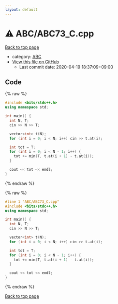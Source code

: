 ```yaml
---
layout: default
---
```


<!-- mathjax config similar to math.stackexchange -->
<script type="text/javascript" async
  src="https://cdnjs.cloudflare.com/ajax/libs/mathjax/2.7.5/MathJax.js?config=TeX-MML-AM_CHTML">
</script>
<script type="text/x-mathjax-config">
  MathJax.Hub.Config({
    TeX: { equationNumbers: { autoNumber: "AMS" }},
    tex2jax: {
      inlineMath: [ ['$','$'] ],
      processEscapes: true
    },
    "HTML-CSS": { matchFontHeight: false },
    displayAlign: "left",
    displayIndent: "2em"
  });
</script>

<script type="text/javascript" src="https://cdnjs.cloudflare.com/ajax/libs/jquery/3.4.1/jquery.min.js"></script>
<script src="https://cdn.jsdelivr.net/npm/jquery-balloon-js@1.1.2/jquery.balloon.min.js" integrity="sha256-ZEYs9VrgAeNuPvs15E39OsyOJaIkXEEt10fzxJ20+2I=" crossorigin="anonymous"></script>
<script type="text/javascript" src="../../assets/js/copy-button.js"></script>
<link rel="stylesheet" href="../../assets/css/copy-button.css" />


# :warning: ABC/ABC73_C.cpp

<a href="../../index.html">Back to top page</a>

* category: <a href="../../index.html#902fbdd2b1df0c4f70b4a5d23525e932">ABC</a>
* <a href="{{ site.github.repository_url }}/blob/master/ABC/ABC73_C.cpp">View this file on GitHub</a>
    - Last commit date: 2020-04-19 18:37:09+09:00




## Code

<a id="unbundled"></a>
{% raw %}
```cpp
#include <bits/stdc++.h>
using namespace std;

int main() {
  int N, T;
  cin >> N >> T;

  vector<int> t(N);
  for (int i = 0; i < N; i++) cin >> t.at(i);

  int tot = T;
  for (int i = 0; i < N - 1; i++) {
    tot += min(T, t.at(i + 1) - t.at(i));
  }

  cout << tot << endl;
}
```
{% endraw %}

<a id="bundled"></a>
{% raw %}
```cpp
#line 1 "ABC/ABC73_C.cpp"
#include <bits/stdc++.h>
using namespace std;

int main() {
  int N, T;
  cin >> N >> T;

  vector<int> t(N);
  for (int i = 0; i < N; i++) cin >> t.at(i);

  int tot = T;
  for (int i = 0; i < N - 1; i++) {
    tot += min(T, t.at(i + 1) - t.at(i));
  }

  cout << tot << endl;
}

```
{% endraw %}

<a href="../../index.html">Back to top page</a>

